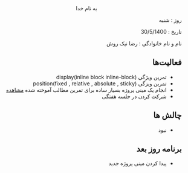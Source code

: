 

<div dir="rtl" align="center">
به نام خدا
</div>
<div dir="rtl" align="right">

روز :  شنبه

تاریخ : 30/5/1400

نام و نام خانوادگی   : رضا نیک روش

## فعالیت‌ها
* تمرین ویژگی display(inline block inline-block) 
* تمرین ویزگی position(fixed , relative , absolute , sticky)
* انجام یک مینی پروژه بسیار ساده برای تمرین مطالب آموخته شده [مشاهده](https://beautiful-form.vercel.app/)
* شرکت کردن در جلسه هفتگی 
## چالش ها 
* نبود
## برنامه روز بعد
* پیدا کردن مینی پروژه جدید
</div>
